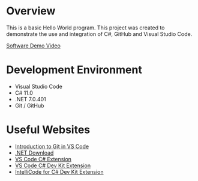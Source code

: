 # Overview

This is a basic Hello World program. This project was created to demonstrate the use and integration of C#, GitHub and Visual Studio Code.


[Software Demo Video](http://youtube.link.goes.here)

# Development Environment

* Visual Studio Code
* C# 11.0
* .NET 7.0.401
* Git / GitHub

# Useful Websites

* [Introduction to Git in VS Code](https://code.visualstudio.com/docs/sourcecontrol/intro-to-git)
* [.NET Download](https://dotnet.microsoft.com/en-us/download)
* [VS Code C# Extension](https://marketplace.visualstudio.com/items?itemName=ms-dotnettools.csharp)
* [VS Code C# Dev Kit Extension](https://marketplace.visualstudio.com/items?itemName=ms-dotnettools.csdevkit)
* [IntelliCode for C# Dev Kit Extension](https://marketplace.visualstudio.com/items?itemName=ms-dotnettools.vscodeintellicode-csharp)